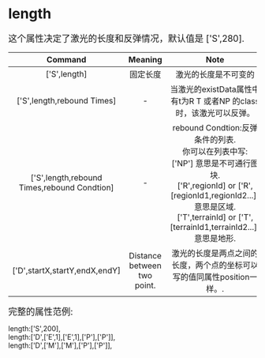 # length
<font size=4>这个属性决定了激光的长度和反弹情况，默认值是 ['S',280].</font>

|                       Command                       |           Meaning           |                             Note                             |                           Example                            |
| :-------------------------------------------------: | :-------------------------: | :----------------------------------------------------------: | :----------------------------------------------------------: |
|                    ['S',length]                     |          固定长度           |                     激光的长度是不可变的                     |                          ['S',200]                           |
|             ['S',length,rebound Times]              |              -              | 当激光的existData属性中有t为R T 或者NP 的class时，该激光可以反弹。 |                         ['S',500,-1]                         |
| [&#39;S&#39;,length,rebound Times,rebound Condtion] |              -              | rebound Condtion:反弹条件的列表.<br />你可以在列表中写:<br />['NP'] 意思是不可通行图块. <br />['R',regionId] or ['R',[regionId1,regionId2...]] 意思是区域. <br />['T',terrainId] or ['T',[terrainId1,terrainId2...]] 意思是地形. | ['S',500,10,[['NP']]] or <br /> ['S',500,10,[['NP'],['R',1]]] |
|            ['D',startX,startY,endX,endY]            | Distance between two point. | 激光的长度是两点之间的长度，两个点的坐标可以写的值同属性position一样。. |              ['D',['E',1],['E',1],['P'],['P']]               |


<font size=4>完整的属性范例:    </font>

length:['S',200],   
length:['D',['E',1],['E',1],['P'],['P']],   
length:['D',['M'],['M'],['P'],['P']],   
